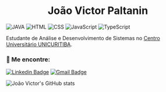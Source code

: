 <h1 align="center">
  João Victor Paltanin
</h1> 

![JAVA](https://img.shields.io/badge/JAVA-Beginner-red)
![HTML](https://img.shields.io/badge/HTML-Beginner-orange)
![CSS](https://img.shields.io/badge/CSS-Beginner-purple)
![JavaScript](https://img.shields.io/badge/JavaScript-Beginner-yellow)
![TypeScript](https://img.shields.io/badge/TypeScript-Beginner-blue)

Estudante de Análise e Desenvolvimento de Sistemas no [Centro Universitário UNICURITIBA](https://www.unicuritiba.edu.br/). 

### 📢 Me encontre:

[![Linkedin Badge](https://img.shields.io/badge/-João%20Victor-C2CB12?style=flat-square&logo=Linkedin&logoColor=black&link=https://www.linkedin.com/in/jo%C3%A3o-victor-paltanin-167a36201/)](https://www.linkedin.com/in/jo%C3%A3o-victor-paltanin-167a36201/)
[![Gmail Badge](https://img.shields.io/badge/-joaovpaltanin116@gmail.com-C2CB12?style=flat-square&logo=Gmail&logoColor=black&link=mailto:joaovpaltanin116@gmail.com)](mailto:joaovpaltanin116@gmail.com)

![João Victor's GitHub stats](https://github-readme-stats.vercel.app/api?username=JvPaltanin&show_icons=true&theme=highcontrast)
